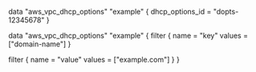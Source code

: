 data "aws_vpc_dhcp_options" "example" {
  dhcp_options_id = "dopts-12345678"
}

data "aws_vpc_dhcp_options" "example" {
  filter {
    name   = "key"
    values = ["domain-name"]
  }

  filter {
    name   = "value"
    values = ["example.com"]
  }
}
